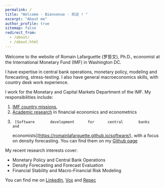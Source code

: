 ```yaml
---
permalink: /
title: "Welcome - Bienvenue - 欢迎 ! "
excerpt: "About me"
author_profile: true
sitemap: false
redirect_from: 
  - /about/
  - /about.html
---
```


Welcome to the website of Romain Lafarguette (罗哲文), Ph.D., economist at the
International Monetary Fund (IMF) in Washington DC. 

I have expertise in central bank operations, monetary policy, modeling and
forecasting, stress-testing. I also have general macroeconomics skills, with
country desk work experience.  

I  work  for the  Monetary  and  Capital Markets  Department  of  the IMF.  My
responsibilities include:
1. [IMF country missions](https://romainlafarguette.github.io/country/),
2.  [Academic research](https://romainlafarguette.github.io/research/)
   in financial economics and econometrics
3.      [Software       development      for      central       banks      and
   economists](https://romainlafarguette.github.io/software/), with a focus on
   density forecasting. You  can  find  them   on  my  [Github page](https://github.com/romainlafarguette)

My recent research interests cover:
- Monetary Policy and Central Bank Operations
- Density Forecasting and Forecast Evaluation
- Financial Stability and Macro-Financial Risk Modeling

You can find me on [LinkedIn](https://www.linkedin.com/in/romain-lafarguette-罗哲文-24482a17/), [Vox](http://www.voxeu.org/person/romain-lafarguette) and [Repec](http://www.voxeu.org/person/romain-lafarguette)

